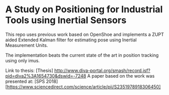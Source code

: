 # A Study on Positioning for Industrial Tools using Inertial Sensors

This repo uses previous work based on OpenShoe and implements a ZUPT aided Extended Kalman filter for estimating pose using Inertial Measurement Units.

The implementation beats the current state of the art in position tracking using only imus.


Link to thesis: [Thesis] http://www.diva-portal.org/smash/record.jsf?pid=diva2%3A1654730&dswid=-7248
A paper based on the work was presented at: [SPS 2018][https://www.sciencedirect.com/science/article/pii/S2351978918306450]
